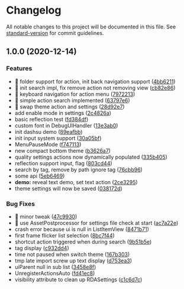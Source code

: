# Changelog

All notable changes to this project will be documented in this file. See [standard-version](https://github.com/conventional-changelog/standard-version) for commit guidelines.

## 1.0.0 (2020-12-14)


### Features

* 🎸 folder support for action, init back navigation support ([4bb6211](https://gitlab.com/BennyKok/unity-runtime-debug-action/commit/4bb62111b3a2606ccd654355094c0141084c54d7))
* 🎸 init search impl, fix remove action not removing view ([cb82e86](https://gitlab.com/BennyKok/unity-runtime-debug-action/commit/cb82e8651f7fdaaf901661a03c3044787bba3f0f))
* 🎸 keyboard navigation for action menu ([7972213](https://gitlab.com/BennyKok/unity-runtime-debug-action/commit/797221338eb6f10c1cb47c49d9196437a07d2c86))
* 🎸 simple action search implemented ([63797e6](https://gitlab.com/BennyKok/unity-runtime-debug-action/commit/63797e62629ee7441d222ab425bfd9ff0afbae0b))
* 🎸 swap theme action and settings ([28d92e7](https://gitlab.com/BennyKok/unity-runtime-debug-action/commit/28d92e7265c155aef07e9259b9877248ed6d7235))
* add enable mode in settings ([2c4826a](https://gitlab.com/BennyKok/unity-runtime-debug-action/commit/2c4826a778ef6c4acc46b0c32946a87ddb8c543b))
* basic reflection test ([fd384df](https://gitlab.com/BennyKok/unity-runtime-debug-action/commit/fd384df87b946aacce540c61303b98ac0ab727ef))
* custom font in DebugUIHandler ([13e3ab0](https://gitlab.com/BennyKok/unity-runtime-debug-action/commit/13e3ab00f53014d7a41318813795fbcabae84554))
* init dashsu demo ([89eafbb](https://gitlab.com/BennyKok/unity-runtime-debug-action/commit/89eafbbf36e33fbe00a966b4c3b21de8f3074bb8))
* init input system support ([30a05bf](https://gitlab.com/BennyKok/unity-runtime-debug-action/commit/30a05bf222d1e46e295a9927e80f76c578b50d53))
* MenuPauseMode ([f747113](https://gitlab.com/BennyKok/unity-runtime-debug-action/commit/f74711370b392aa794768399c39e6325104494da))
* new compact bottom theme ([b3626a7](https://gitlab.com/BennyKok/unity-runtime-debug-action/commit/b3626a7741198c482ff7b0eed94d8ffeef63de40))
* quality settings actions now dynamically populated ([335b405](https://gitlab.com/BennyKok/unity-runtime-debug-action/commit/335b405787f16adff7cc09cccb7ad59025d99292))
* reflection support input, flag ([803cd44](https://gitlab.com/BennyKok/unity-runtime-debug-action/commit/803cd44b049eaf8b3caec41dcb89e5c192629f98))
* search by tag, remove by path ignore tag ([76cbb96](https://gitlab.com/BennyKok/unity-runtime-debug-action/commit/76cbb96e42ccce66e271ab737c20c9cacfadcc19))
* some api ([5eb6469](https://gitlab.com/BennyKok/unity-runtime-debug-action/commit/5eb646951278b490e7c87707c96fdcc19234d806))
* **demo:** reveal text demo, set text action ([2ce3295](https://gitlab.com/BennyKok/unity-runtime-debug-action/commit/2ce3295aa373277a1ebd055b7f14b778634f15c2))
* theme settings will now be saved ([038172d](https://gitlab.com/BennyKok/unity-runtime-debug-action/commit/038172d7dffdfdbeaf8dee90d54f7c775f816f82))


### Bug Fixes

* 🐛 minor tweak ([47c9930](https://gitlab.com/BennyKok/unity-runtime-debug-action/commit/47c99304b3cf4abcca000b1ef78c49892e781de4))
* 🐛 use AssetPostprocessor for settings file check at start ([ac7a22e](https://gitlab.com/BennyKok/unity-runtime-debug-action/commit/ac7a22ef8c81179c178d1f64665d79318e26c098))
* crash error because ui is null in ListItemView ([8471b71](https://gitlab.com/BennyKok/unity-runtime-debug-action/commit/8471b71996f5b4c7c68d86d7a41aa12ef8a86f91))
* first frame flicker list selection ([8bc7f44](https://gitlab.com/BennyKok/unity-runtime-debug-action/commit/8bc7f4491174975a07db78190b4c72f98c4c517b))
* shortcut action triggered when during search ([9b51b5e](https://gitlab.com/BennyKok/unity-runtime-debug-action/commit/9b51b5e2e5233b032abfb95c0263a3d7cffa8ac8))
* tag display ([c932dd4](https://gitlab.com/BennyKok/unity-runtime-debug-action/commit/c932dd4f0b9eaaf01025cb4280e374fe1f8ed275))
* time not paused when switch theme ([167b303](https://gitlab.com/BennyKok/unity-runtime-debug-action/commit/167b3036e09ad9c033aa1f059c17c3a0b650eda3))
* tmp late import screw up text display ([d753ea3](https://gitlab.com/BennyKok/unity-runtime-debug-action/commit/d753ea37620c78e1c829ada9ef371bbd1bb6ba25))
* uiParent null in sub list ([3458e8f](https://gitlab.com/BennyKok/unity-runtime-debug-action/commit/3458e8f9bd376bb3552139c256937e000e448f22))
* UnregisterActionsAuto ([fd41ec8](https://gitlab.com/BennyKok/unity-runtime-debug-action/commit/fd41ec87dde218bf930bc8bfa5c56a1dcf3f2d00))
* visibility attribute to clean up RDASettings ([c1c6d7c](https://gitlab.com/BennyKok/unity-runtime-debug-action/commit/c1c6d7cfc4b7cfc9cbcc6c26659334a260f86031))